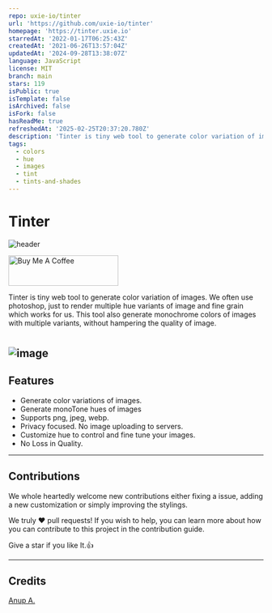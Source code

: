 ```yaml
---
repo: uxie-io/tinter
url: 'https://github.com/uxie-io/tinter'
homepage: 'https://tinter.uxie.io'
starredAt: '2022-01-17T06:25:43Z'
createdAt: '2021-06-26T13:57:04Z'
updatedAt: '2024-09-28T13:38:07Z'
language: JavaScript
license: MIT
branch: main
stars: 119
isPublic: true
isTemplate: false
isArchived: false
isFork: false
hasReadMe: true
refreshedAt: '2025-02-25T20:37:20.780Z'
description: 'Tinter is tiny web tool to generate color variation of images. '
tags:
  - colors
  - hue
  - images
  - tint
  - tints-and-shades
---
```


# Tinter

![header](./header.png)


<a href="https://www.buymeacoffee.com/anup" target="_blank"><img src="https://cdn.buymeacoffee.com/buttons/v2/default-yellow.png" alt="Buy Me A Coffee" style="height: 60px !important;width: 217px !important;" ></a><br/>

Tinter is tiny web tool to generate color variation of images. We often use photoshop, just to render multiple hue variants of image and fine grain which works for us. This tool also generate monochrome colors of images with multiple variants, without hampering the quality of image. 

#

![image](./ss.jpeg)
---
## Features

- Generate color variations of images.
- Generate monoTone hues of images
- Supports png, jpeg, webp.
- Privacy focused. No image uploading to servers.
- Customize hue to control and fine tune your images.
- No Loss in Quality.

---
## Contributions

We whole heartedly welcome new contributions either fixing a issue, adding a new customization or simply improving the stylings.

We truly ❤️ pull requests! If you wish to help, you can learn more about how you can contribute to this project in the contribution guide.

Give a star if you like It.👍

---

## Credits

[Anup A.](https://github.com/anup-a)
